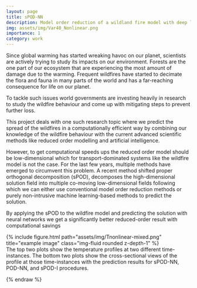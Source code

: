 ```yaml
---
layout: page
title: sPOD-NN
description: Model order reduction of a wildland fire model with deep learning methods
img: assets/img/Var40_Nonlinear.png
importance: 1
category: work
---
```


[//]: # (Every project has a beautiful feature showcase page.)

[//]: # (It's easy to include images in a flexible 3-column grid format.)

[//]: # (Make your photos 1/3, 2/3, or full width.)

[//]: # ()
[//]: # (To give your project a background in the portfolio page, just add the img tag to the front matter like so:)

[//]: # ()
[//]: # (    ---)

[//]: # (    layout: page)

[//]: # (    title: project)

[//]: # (    description: a project with a background image)

[//]: # (    img: /assets/img/12.jpg)

[//]: # (    ---)


Since global warming has started wreaking havoc on our planet, scientists are actively trying to study its impacts on our environment.
Forests are the one part of our ecosystem that are experiencing the most amount of damage due to the warming.
Frequent wildfires have started to decimate the flora and fauna in many parts of the world and has a far-reaching consequence for life on our planet.

To tackle such issues world governments are investing heavily in research to study the wildfire behaviour and come up with 
mitigating steps to prevent further loss.

This project deals with one such research topic where we predict the spread of the wildfires in a computationally efficient way by combining our knowledge of the 
wildfire behaviour with the current advanced scientific methods like reduced order modelling and artificial intelligence.

However, to get computational speeds ups the reduced order model should be low-dimensional which for transport-dominated systems like the wildfire model is not the case. 
For the last few years, multiple methods have emerged to circumvent this problem. 
A recent method shifted proper orthogonal decomposition (sPOD), decomposes the high-dimensional solution field into multiple 
co-moving low-dimensional fields following which we can either use conventional model order reduction methods or purely 
non-intrusive machine learning-based methods to predict the solution.

By applying the sPOD to the wildfire model and predicting the solution with neural networks we get a significantly better reduced-order result with computational savings

[//]: # (<div class="row">)

[//]: # (    <div class="col-sm mt-3 mt-md-0">)

[//]: # (        {% include figure.html path="assets/img/1.jpg" title="example image" class="img-fluid rounded z-depth-1" %})

[//]: # (    </div>)

[//]: # (    <div class="col-sm mt-3 mt-md-0">)

[//]: # (        {% include figure.html path="assets/img/3.jpg" title="example image" class="img-fluid rounded z-depth-1" %})

[//]: # (    </div>)

[//]: # (    <div class="col-sm mt-3 mt-md-0">)

[//]: # (        {% include figure.html path="assets/img/5.jpg" title="example image" class="img-fluid rounded z-depth-1" %})

[//]: # (    </div>)

[//]: # (</div>)

[//]: # (<div class="caption">)

[//]: # (    Caption photos easily. On the left, a road goes through a tunnel. Middle, leaves artistically fall in a hipster photoshoot. Right, in another hipster photoshoot, a lumberjack grasps a handful of pine needles.)
[//]: # (</div>)

<div class="row">
    <div class="col-sm mt-3 mt-md-0">
        {% include figure.html path="assets/img/Tnonlinear-mixed.png" title="example image" class="img-fluid rounded z-depth-1" %}
    </div>
</div>
<div class="caption">
    The top two plots show the temperature profiles at two different time-instances. The bottom two plots show the cross-sectional views of the profile at those time-instances with the prediction results for sPOD-NN, POD-NN, and sPOD-I procedures.
</div>

[//]: # (You can also put regular text between your rows of images.)

[//]: # (Say you wanted to write a little bit about your project before you posted the rest of the images.)

[//]: # (You describe how you toiled, sweated, *bled* for your project, and then... you reveal its glory in the next row of images.)

[//]: # ()
[//]: # ()
[//]: # (<div class="row justify-content-sm-center">)

[//]: # (    <div class="col-sm-8 mt-3 mt-md-0">)

[//]: # (        {% include figure.html path="assets/img/6.jpg" title="example image" class="img-fluid rounded z-depth-1" %})

[//]: # (    </div>)

[//]: # (    <div class="col-sm-4 mt-3 mt-md-0">)

[//]: # (        {% include figure.html path="assets/img/11.jpg" title="example image" class="img-fluid rounded z-depth-1" %})

[//]: # (    </div>)

[//]: # (</div>)

[//]: # (<div class="caption">)

[//]: # (    You can also have artistically styled 2/3 + 1/3 images, like these.)

[//]: # (</div>)

[//]: # ()
[//]: # ()
[//]: # (The code is simple.)

[//]: # (Just wrap your images with `<div class="col-sm">` and place them inside `<div class="row">` &#40;read more about the <a href="https://getbootstrap.com/docs/4.4/layout/grid/">Bootstrap Grid</a> system&#41;.)

[//]: # (To make images responsive, add `img-fluid` class to each; for rounded corners and shadows use `rounded` and `z-depth-1` classes.)

[//]: # (Here's the code for the last row of images above:)

[//]: # ()
[//]: # ({% raw %})

[//]: # (```html)

[//]: # (<div class="row justify-content-sm-center">)

[//]: # (    <div class="col-sm-8 mt-3 mt-md-0">)

[//]: # (        {% include figure.html path="assets/img/6.jpg" title="example image" class="img-fluid rounded z-depth-1" %})

[//]: # (    </div>)

[//]: # (    <div class="col-sm-4 mt-3 mt-md-0">)

[//]: # (        {% include figure.html path="assets/img/11.jpg" title="example image" class="img-fluid rounded z-depth-1" %})

[//]: # (    </div>)

[//]: # (</div>)

[//]: # (```)
{% endraw %}
